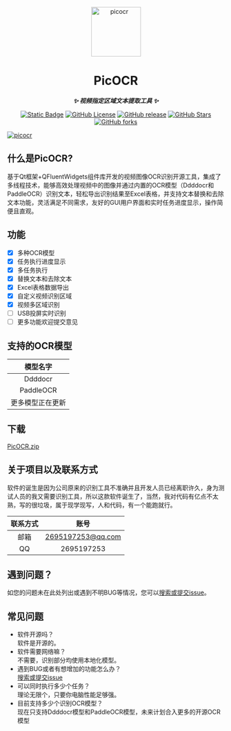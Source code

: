 <p align="center">
  <a href="https://github.com/hzh888/picocr"><img src="https://api.fxgnt.cn/logo.png" alt="picocr" width="115" /></a>
</p>

<div align="center">

# PicOCR

***✨ 视频指定区域文本提取工具 ✨***</div>
<p align="center">
  <a href="https://github.com/hzh888/picocr"><img alt="Static Badge" src="https://img.shields.io/badge/Python-3.10-8A2BE2?style=flat"></a>
  <a href="https://github.com/hzh888/picocr"><img alt="GitHub License" src="https://img.shields.io/github/license/hzh888/picocr?style=flat"></a>
  <a href="https://github.com/hzh888/picocr/releases"><img alt="GitHub release" src="https://img.shields.io/github/v/release/hzh/picocr?style=flat"></a>
  <a href="https://github.com/hzh888/picocr"><img alt="GitHub Stars" src="https://img.shields.io/github/stars/hzh888/picocr?style=flat"></a>
  <a href="https://github.com/hzh888/picocr"><img alt="GitHub forks" src="https://img.shields.io/github/forks/hzh888/picocr?style=flat"></a>
</p>

<a href="https://github.com/hzh888/picocr"><img src="https://api.fxgnt.cn/modified_image.png" alt="picocr"></a>

## 什么是PicOCR?
基于Qt框架+QFluentWidgets组件库开发的视频图像OCR识别开源工具，集成了多线程技术，能够高效处理视频中的图像并通过内置的OCR模型（Ddddocr和PaddleOCR）识别文本，轻松导出识别结果至Excel表格，并支持文本替换和去除文本功能，灵活满足不同需求，友好的GUI用户界面和实时任务进度显示，操作简便且直观。

## 功能
- [x] 多种OCR模型
- [x] 任务执行进度显示
- [x] 多任务执行
- [x] 替换文本和去除文本
- [x] Excel表格数据导出
- [x] 自定义视频识别区域
- [x] 视频多区域识别
- [ ] USB投屏实时识别
- [ ] 更多功能欢迎提交意见

## 支持的OCR模型
| 模型名字 |
| :-----: |
| Ddddocr |
| PaddleOCR | 
| 更多模型正在更新 | 

## 下载
[PicOCR.zip](releases)

## 关于项目以及联系方式
软件的诞生是因为公司原来的识别工具不准确并且开发人员已经离职许久，身为测试人员的我又需要识别工具，所以这款软件诞生了，当然，我对代码有亿点不太熟，写的很垃圾，属于现学现写，人和代码，有一个能跑就行。

| 联系方式 | 账号 |
| :-----: | :-----: |
| 邮箱 | 2695197253@qq.com |
| QQ | 2695197253 |

## 遇到问题？
如您的问题未在此处列出或遇到不明BUG等情况，您可以[搜索或提交issue](issues)。

## 常见问题
- 软件开源吗？  
  软件是开源的。
- 软件需要网络嘛？  
  不需要，识别部分均使用本地化模型。
- 遇到BUG或者有想增加的功能怎么办？  
  [搜索或提交issue](issues)
- 可以同时执行多少个任务？   
  理论无限个，只要你电脑性能足够强。
- 目前支持多少个识别OCR模型？   
  现在只支持Ddddocr模型和PaddleOCR模型，未来计划合入更多的开源OCR模型
